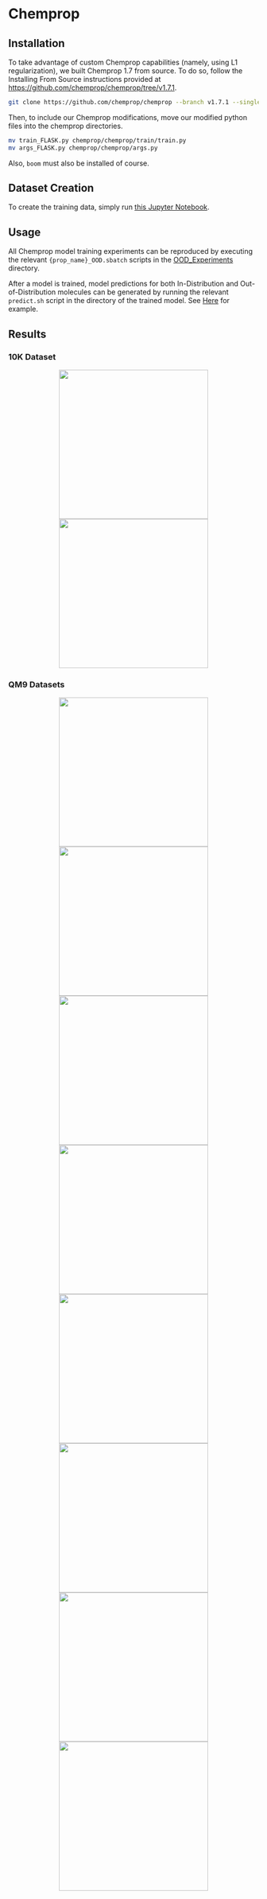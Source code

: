 # Chemprop

## Installation
To take advantage of custom Chemprop capabilities (namely, using L1 regularization), we built Chemprop 1.7 from source. To do so, follow the Installing From Source instructions provided at https://github.com/chemprop/chemprop/tree/v1.7.1.
```bash
git clone https://github.com/chemprop/chemprop --branch v1.7.1 --single-branch
```
Then, to include our Chemprop modifications, move our modified python files into the chemprop directories.
```bash
mv train_FLASK.py chemprop/chemprop/train/train.py
mv args_FLASK.py chemprop/chemprop/args.py
```

Also, `boom` must also be installed of course. 

## Dataset Creation
To create the training data, simply run [this Jupyter Notebook](make_data.ipynb).

## Usage
All Chemprop model training experiments can be reproduced by executing the relevant `{prop_name}_OOD.sbatch` scripts in the [OOD_Experiments](OOD_Experiments) directory.

After a model is trained, model predictions for both In-Distribution and Out-of-Distribution molecules can be generated by running the relevant `predict.sh` script in the directory of the trained model. See [Here](OOD_Experiments/10k_density_OOD) for example.

## Results
### 10K Dataset

<p align="center">
<img src="OOD_Experiments/10k_density_OOD/10k_Density_parity_plot.png" width="300" /> 
<img src="OOD_Experiments/10k_hof_OOD/10k_HoF_parity_plot.png", width="300" />
</p>

### QM9 Datasets

<p align="center">
<img src="OOD_Experiments/qm9_alpha_OOD/QM9_alpha_parity_plot.png" width="300" /> 
<img src="OOD_Experiments/qm9_cv_OOD/QM9_cv_parity_plot.png" width="300" /> 
<img src="OOD_Experiments/qm9_gap_OOD/QM9_gap_parity_plot.png" width="300" />
<img src="OOD_Experiments/qm9_homo_OOD/QM9_homo_parity_plot.png" width="300" />
<img src="OOD_Experiments/qm9_lumo_OOD/QM9_lumo_parity_plot.png" width="300" />
<img src="OOD_Experiments/qm9_mu_OOD/QM9_mu_parity_plot.png" width="300" />
<img src="OOD_Experiments/qm9_r2_OOD/QM9_r2_parity_plot.png" width="300" />
<img src="OOD_Experiments/qm9_zpve_OOD/QM9_zpve_parity_plot.png" width="300" />
</p>
